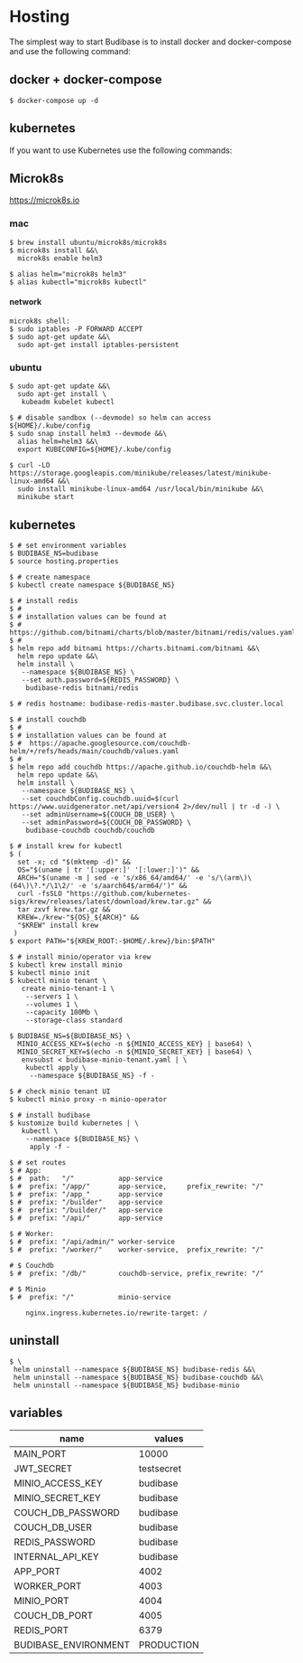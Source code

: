 # Hosting
The simplest way to start Budibase is to install docker and docker-compose and use the following command:

## docker + docker-compose
```
$ docker-compose up -d
```

## kubernetes
If you want to use Kubernetes use the following commands:

## Microk8s
https://microk8s.io

### mac
```
$ brew install ubuntu/microk8s/microk8s
$ microk8s install &&\
  microk8s enable helm3 
 
$ alias helm="microk8s helm3"
$ alias kubectl="microk8s kubectl"
```

#### network
```
microk8s shell:
$ sudo iptables -P FORWARD ACCEPT
$ sudo apt-get update &&\
  sudo apt-get install iptables-persistent
```

### ubuntu
```
$ sudo apt-get update &&\
  sudo apt-get install \
   kubeadm kubelet kubectl 

$ # disable sandbox (--devmode) so helm can access ${HOME}/.kube/config
$ sudo snap install helm3 --devmode &&\
  alias helm=helm3 &&\
  export KUBECONFIG=${HOME}/.kube/config

$ curl -LO https://storage.googleapis.com/minikube/releases/latest/minikube-linux-amd64 &&\
  sudo install minikube-linux-amd64 /usr/local/bin/minikube &&\
  minikube start
```

## kubernetes
```
$ # set environment variables
$ BUDIBASE_NS=budibase
$ source hosting.properties

$ # create namespace
$ kubectl create namespace ${BUDIBASE_NS}

$ # install redis
$ # 
$ # installation values can be found at
$ #  https://github.com/bitnami/charts/blob/master/bitnami/redis/values.yaml
$ # 
$ helm repo add bitnami https://charts.bitnami.com/bitnami &&\
  helm repo update &&\
  helm install \
   --namespace ${BUDIBASE_NS} \
   --set auth.password=${REDIS_PASSWORD} \
    budibase-redis bitnami/redis

$ # redis hostname: budibase-redis-master.budibase.svc.cluster.local

$ # install couchdb
$ # 
$ # installation values can be found at
$ #  https://apache.googlesource.com/couchdb-helm/+/refs/heads/main/couchdb/values.yaml
$ #
$ helm repo add couchdb https://apache.github.io/couchdb-helm &&\
  helm repo update &&\
  helm install \
   --namespace ${BUDIBASE_NS} \
   --set couchdbConfig.couchdb.uuid=$(curl https://www.uuidgenerator.net/api/version4 2>/dev/null | tr -d -) \
   --set adminUsername=${COUCH_DB_USER} \
   --set adminPassword=${COUCH_DB_PASSWORD} \
    budibase-couchdb couchdb/couchdb

$ # install krew for kubectl
$ (
  set -x; cd "$(mktemp -d)" &&
  OS="$(uname | tr '[:upper:]' '[:lower:]')" &&
  ARCH="$(uname -m | sed -e 's/x86_64/amd64/' -e 's/\(arm\)\(64\)\?.*/\1\2/' -e 's/aarch64$/arm64/')" &&
  curl -fsSLO "https://github.com/kubernetes-sigs/krew/releases/latest/download/krew.tar.gz" &&
  tar zxvf krew.tar.gz &&
  KREW=./krew-"${OS}_${ARCH}" &&
  "$KREW" install krew
 )
$ export PATH="${KREW_ROOT:-$HOME/.krew}/bin:$PATH"

$ # install minio/operator via krew
$ kubectl krew install minio
$ kubectl minio init
$ kubectl minio tenant \
   create minio-tenant-1 \
    --servers 1 \
    --volumes 1 \
    --capacity 100Mb \
    --storage-class standard 

$ BUDIBASE_NS=${BUDIBASE_NS} \
  MINIO_ACCESS_KEY=$(echo -n ${MINIO_ACCESS_KEY} | base64) \
  MINIO_SECRET_KEY=$(echo -n ${MINIO_SECRET_KEY} | base64) \
   envsubst < budibase-minio-tenant.yaml | \
    kubectl apply \
     --namespace ${BUDIBASE_NS} -f -

$ # check minio tenant UI
$ kubectl minio proxy -n minio-operator

$ # install budibase  
$ kustomize build kubernetes | \
   kubectl \
    --namespace ${BUDIBASE_NS} \
     apply -f -

$ # set routes 
$ # App:
$ #  path:   "/"           app-service
$ #  prefix: "/app/"       app-service,     prefix_rewrite: "/"
$ #  prefix: "/app_"       app-service
$ #  prefix: "/builder"    app-service
$ #  prefix: "/builder/"   app-service
$ #  prefix: "/api/"       app-service

$ # Worker:
$ #  prefix: "/api/admin/" worker-service
$ #  prefix: "/worker/"    worker-service,  prefix_rewrite: "/"

# $ Couchdb
$ #  prefix: "/db/"        couchdb-service, prefix_rewrite: "/"

# $ Minio
$ #  prefix: "/"           minio-service

    nginx.ingress.kubernetes.io/rewrite-target: /
```

## uninstall
```
$ \
 helm uninstall --namespace ${BUDIBASE_NS} budibase-redis &&\
 helm uninstall --namespace ${BUDIBASE_NS} budibase-couchdb &&\
 helm uninstall --namespace ${BUDIBASE_NS} budibase-minio
```

## variables

| name                 | values     |
| -------------------- | ---------- |
| MAIN_PORT            | 10000      |
| JWT_SECRET           | testsecret |
| MINIO_ACCESS_KEY     | budibase   |
| MINIO_SECRET_KEY     | budibase   |
| COUCH_DB_PASSWORD    | budibase   |
| COUCH_DB_USER        | budibase   |
| REDIS_PASSWORD       | budibase   |
| INTERNAL_API_KEY     | budibase   |
| APP_PORT             | 4002       |
| WORKER_PORT          | 4003       |
| MINIO_PORT           | 4004       |
| COUCH_DB_PORT        | 4005       |
| REDIS_PORT           | 6379       |
| BUDIBASE_ENVIRONMENT | PRODUCTION |


